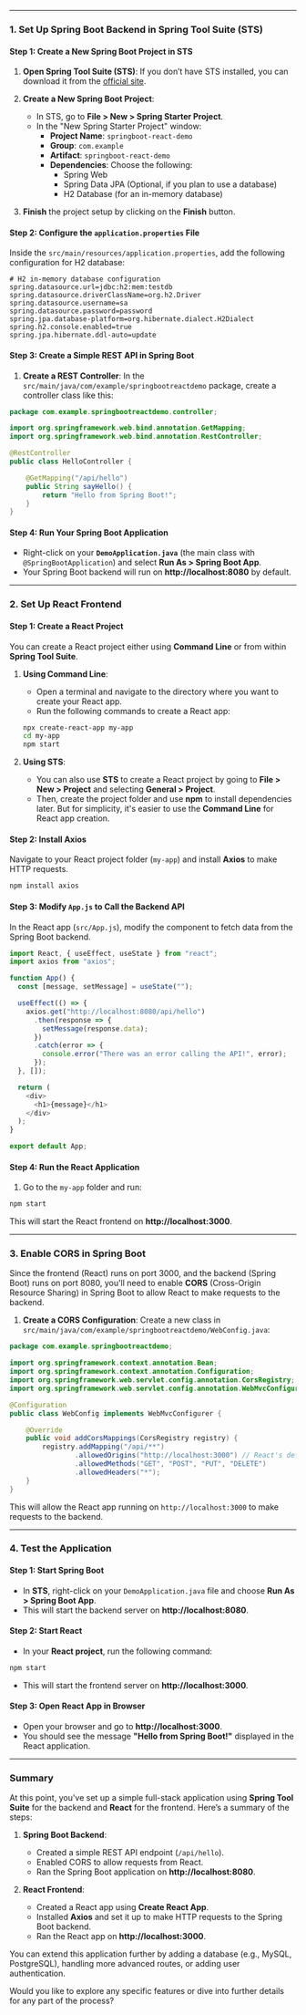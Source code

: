 
---

### **1. Set Up Spring Boot Backend in Spring Tool Suite (STS)**

#### **Step 1: Create a New Spring Boot Project in STS**
1. **Open Spring Tool Suite (STS)**: If you don’t have STS installed, you can download it from the [official site](https://spring.io/tools).
   
2. **Create a New Spring Boot Project**:
   - In STS, go to **File > New > Spring Starter Project**.
   - In the "New Spring Starter Project" window:
     - **Project Name**: `springboot-react-demo`
     - **Group**: `com.example`
     - **Artifact**: `springboot-react-demo`
     - **Dependencies**: Choose the following:
       - Spring Web
       - Spring Data JPA (Optional, if you plan to use a database)
       - H2 Database (for an in-memory database)
   
3. **Finish** the project setup by clicking on the **Finish** button.

#### **Step 2: Configure the `application.properties` File**
Inside the `src/main/resources/application.properties`, add the following configuration for H2 database:

```properties
# H2 in-memory database configuration
spring.datasource.url=jdbc:h2:mem:testdb
spring.datasource.driverClassName=org.h2.Driver
spring.datasource.username=sa
spring.datasource.password=password
spring.jpa.database-platform=org.hibernate.dialect.H2Dialect
spring.h2.console.enabled=true
spring.jpa.hibernate.ddl-auto=update
```

#### **Step 3: Create a Simple REST API in Spring Boot**
1. **Create a REST Controller**: In the `src/main/java/com/example/springbootreactdemo` package, create a controller class like this:

```java
package com.example.springbootreactdemo.controller;

import org.springframework.web.bind.annotation.GetMapping;
import org.springframework.web.bind.annotation.RestController;

@RestController
public class HelloController {

    @GetMapping("/api/hello")
    public String sayHello() {
        return "Hello from Spring Boot!";
    }
}
```

#### **Step 4: Run Your Spring Boot Application**
- Right-click on your **`DemoApplication.java`** (the main class with `@SpringBootApplication`) and select **Run As > Spring Boot App**.
- Your Spring Boot backend will run on **http://localhost:8080** by default.

---

### **2. Set Up React Frontend**

#### **Step 1: Create a React Project**
You can create a React project either using **Command Line** or from within **Spring Tool Suite**.

1. **Using Command Line**:
   - Open a terminal and navigate to the directory where you want to create your React app.
   - Run the following commands to create a React app:
   
   ```bash
   npx create-react-app my-app
   cd my-app
   npm start
   ```

2. **Using STS**:
   - You can also use **STS** to create a React project by going to **File > New > Project** and selecting **General > Project**.
   - Then, create the project folder and use **npm** to install dependencies later. But for simplicity, it's easier to use the **Command Line** for React app creation.

#### **Step 2: Install Axios**
Navigate to your React project folder (`my-app`) and install **Axios** to make HTTP requests.

```bash
npm install axios
```

#### **Step 3: Modify `App.js` to Call the Backend API**
In the React app (`src/App.js`), modify the component to fetch data from the Spring Boot backend.

```javascript
import React, { useEffect, useState } from "react";
import axios from "axios";

function App() {
  const [message, setMessage] = useState("");

  useEffect(() => {
    axios.get("http://localhost:8080/api/hello")
      .then(response => {
        setMessage(response.data);
      })
      .catch(error => {
        console.error("There was an error calling the API!", error);
      });
  }, []);

  return (
    <div>
      <h1>{message}</h1>
    </div>
  );
}

export default App;
```

#### **Step 4: Run the React Application**
1. Go to the `my-app` folder and run:

```bash
npm start
```

This will start the React frontend on **http://localhost:3000**.

---

### **3. Enable CORS in Spring Boot**
Since the frontend (React) runs on port 3000, and the backend (Spring Boot) runs on port 8080, you'll need to enable **CORS** (Cross-Origin Resource Sharing) in Spring Boot to allow React to make requests to the backend.

1. **Create a CORS Configuration**: Create a new class in `src/main/java/com/example/springbootreactdemo/WebConfig.java`:

```java
package com.example.springbootreactdemo;

import org.springframework.context.annotation.Bean;
import org.springframework.context.annotation.Configuration;
import org.springframework.web.servlet.config.annotation.CorsRegistry;
import org.springframework.web.servlet.config.annotation.WebMvcConfigurer;

@Configuration
public class WebConfig implements WebMvcConfigurer {

    @Override
    public void addCorsMappings(CorsRegistry registry) {
        registry.addMapping("/api/**")
                .allowedOrigins("http://localhost:3000") // React's default port
                .allowedMethods("GET", "POST", "PUT", "DELETE")
                .allowedHeaders("*");
    }
}
```

This will allow the React app running on `http://localhost:3000` to make requests to the backend.

---

### **4. Test the Application**

#### **Step 1: Start Spring Boot**
- In **STS**, right-click on your `DemoApplication.java` file and choose **Run As > Spring Boot App**.
- This will start the backend server on **http://localhost:8080**.

#### **Step 2: Start React**
- In your **React project**, run the following command:

```bash
npm start
```

- This will start the frontend server on **http://localhost:3000**.

#### **Step 3: Open React App in Browser**
- Open your browser and go to **http://localhost:3000**.
- You should see the message **"Hello from Spring Boot!"** displayed in the React application.

---

### **Summary**

At this point, you've set up a simple full-stack application using **Spring Tool Suite** for the backend and **React** for the frontend. Here’s a summary of the steps:

1. **Spring Boot Backend**: 
   - Created a simple REST API endpoint (`/api/hello`).
   - Enabled CORS to allow requests from React.
   - Ran the Spring Boot application on **http://localhost:8080**.

2. **React Frontend**:
   - Created a React app using **Create React App**.
   - Installed **Axios** and set it up to make HTTP requests to the Spring Boot backend.
   - Ran the React app on **http://localhost:3000**.

You can extend this application further by adding a database (e.g., MySQL, PostgreSQL), handling more advanced routes, or adding user authentication.

Would you like to explore any specific features or dive into further details for any part of the process?